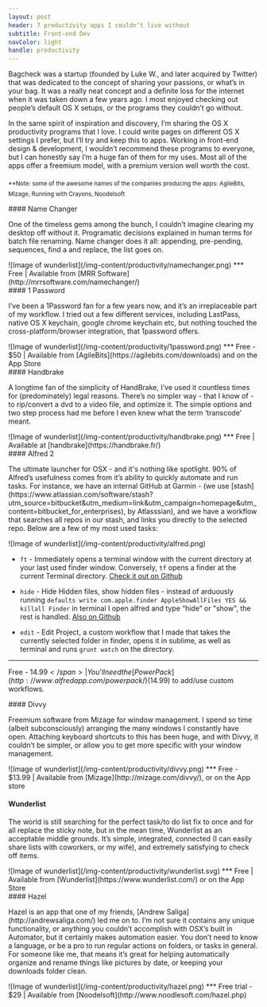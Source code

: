 ```yaml
---
layout: post
header: 7 productivity apps I couldn’t live without
subtitle: Front-end Dev
navColor: light
handle: productivity
---
```

Bagcheck was a startup (founded by Luke W., and later acquired by Twitter) that was dedicated to the concept of sharing your passions, or what’s in your bag. It was a really neat concept and a definite loss for the internet when it was taken down a few years ago. I most enjoyed checking out people’s default OS X setups, or the programs they couldn’t go without.

In the same spirit of inspiration and discovery, I’m sharing the OS X productivity programs that I love. I could write pages on different OS X settings I prefer, but I’ll try and keep this to apps. Working in front-end design & development, I wouldn’t recommend these programs to everyone, but I can honestly say I’m a huge fan of them for my uses. Most all of the apps offer a freemium model, with a premium version well worth the cost.

<sub>**Note: some of the awesome names of the companies producing the apps: AgileBits, Mizage, Running with Crayons, Noodelsoft</sub>
<section class="app">
#### Name Changer
<p class="first-paragraph">One of the timeless gems among the bunch, I couldn’t imagine clearing my desktop off without it. Programatic decisions explained in human terms for batch file renaming. Name changer does it all: appending, pre-pending, sequences, find a and replace, the list goes on.</p>![Image of wunderlist](/img-content/productivity/namechanger.png)
***
<span class="dark">Free </span>| Available from [MRR Software](http://mrrsoftware.com/namechanger/)
</section>
<section class="app">
#### 1 Password
<p class="first-paragraph">I’ve been a 1Password fan for a few years now, and it’s an irreplaceable part of my workflow. I tried out a few different services, including LastPass, native OS X keychain, google chrome keychain etc, but nothing touched the cross-platform/browser integration, that 1password offers.</p>![Image of wunderlist](/img-content/productivity/1password.png)
***
<span class="dark">Free - $50 </span>| Available from [AgileBits](https://agilebits.com/downloads) and on the App Store
</section>
<section class="app">
#### Handbrake
<p class="first-paragraph">A longtime fan of the simplicity of HandBrake, I’ve used it countless times for (predominately) legal reasons. There’s no simpler way - that I know of - to rip/convert a dvd to a video file, and optimize it. The simple options and two step process had me before I even knew what the term ‘transcode’ meant.</p> ![Image of wunderlist](/img-content/productivity/handbrake.png)
***
<span class="dark">Free </span>| Available at [handbrake](https://handbrake.fr/)
</section>
<section class="app">
#### Alfred 2
<p class="first-paragraph">The ultimate launcher for OSX - and it's nothing like spotlight. 90% of Alfred’s usefulness comes from it’s ability to quickly automate and run tasks. For instance, we have an internal GitHub at Garmin - (we use [stash](https://www.atlassian.com/software/stash?utm_source=bitbucket&utm_medium=link&utm_campaign=homepage&utm_content=bitbucket_for_enterprises), by Atlasssian), and we have a workflow that searches all repos in our stash, and links you directly to the selected repo. Below are a few of my most used tasks:</p>![Image of wunderlist](/img-content/productivity/alfred.png)

* `ft` - Immediately opens a terminal window with the current directory at your last used finder window. Conversely, `tf` opens a finder at the current Terminal directory.
[Check it out on Github](https://github.com/LeEnno/alfred-terminalfinder)

* `hide` - Hide Hidden files, show hidden files - instead of arduously running `defaults write com.apple.finder AppleShowAllFiles YES && killall Finder` in terminal I open alfred and type “hide” or "show", the rest is handled.
[Also on Github](https://github.com/BubiDevs/manage-hidden-files)

* `edit` - Edit Project, a custom workflow that I made that takes the currently selected folder in finder, opens it in sublime, as well as terminal and runs `grunt watch` on the directory.
***
<span class="dark">Free - $14.99 </span>| You’ll need the [Power Pack](http://www.alfredapp.com/powerpack/) ($14.99) to add/use custom workflows.
</section>
<section class="app">
#### Divvy
<p class="first-paragraph">Freemium software from Mizage for window management. I spend so time (albeit subconsciously) arranging the many windows I constantly have open. Attaching keyboard shortcuts to this has been huge, and with Divvy, it couldn’t be simpler, or allow you to get more specific with your window management.</p>![Image of wunderlist](/img-content/productivity/divvy.png)
***
<span class="dark">Free - $13.99 </span>| Available from [Mizage](http://mizage.com/divvy/), or on the App store
</section>
<section class="app">

#### Wunderlist
<p class="first-paragraph">The world is still searching for the perfect task/to do list fix to once and for all replace the sticky note, but in the mean time, Wunderlist as an acceptable middle grounds. It’s simple, integrated, connected (I can easily share lists with coworkers, or my wife), and extremely satisfying to check off items.</p>![Image of wunderlist](/img-content/productivity/wunderlist.svg)
***
<span class="dark">Free </span>| Available from [Wunderlist](https://www.wunderlist.com/) or on the App Store
</section>
<section class="app">
#### Hazel
<p class="first-paragraph">Hazel is an app that one of my friends, [Andrew Saliga](http://andrewsaliga.com/) led me on to. I’m not sure it contains any unique functionality, or anything you couldn’t accomplish with OSX’s built in Automator, but it certainly makes automation easier. You don’t need to know a language, or be a pro to run regular actions on folders, or tasks in general. For someone like me, that means it’s great for helping automatically organize and rename things like pictures by date, or keeping your downloads folder clean.</p>![Image of wunderlist](/img-content/productivity/hazel.png)
***
<span class="dark">Free trial - $29 </span>| Available from [Noodelsoft](http://www.noodlesoft.com/hazel.php)
</section>